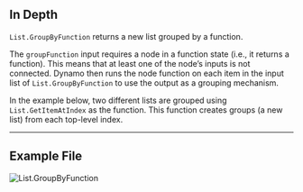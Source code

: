 ## In Depth
`List.GroupByFunction` returns a new list grouped by a function.

The `groupFunction` input requires a node in a function state (i.e., it returns a function). This means that at least one of the node’s inputs is not connected. Dynamo then runs the node function on each item in the input list of `List.GroupByFunction` to use the output as a grouping mechanism.

In the example below, two different lists are grouped using `List.GetItemAtIndex` as the function. This function creates groups (a new list) from each top-level index.
___
## Example File

![List.GroupByFunction](./List.GroupByFunction_img.jpg)
